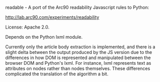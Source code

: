 
readable - A port of the Arc90 readability Javascript rules to Python:

 http://lab.arc90.com/experiments/readability

License: Apache 2.0.

Depends on the Python lxml module.

Currently only the article body extraction is implemented, and there is 
a slight delta between the output produced by the JS version due to the
differences in how DOM is represented and manipulated between the browser DOM
and Python's lxml.  For instance, lxml represents text as attributes on nodes
rather than nodes themselves.  These differences complicated the translation of
the algorithm a bit.


